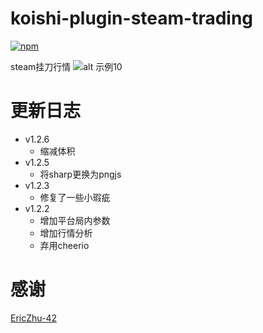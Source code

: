 # koishi-plugin-steam-trading

[![npm](https://img.shields.io/npm/v/koishi-plugin-steam-trading?style=flat-square)](https://www.npmjs.com/package/koishi-plugin-steam-trading)

steam挂刀行情
![alt 示例10](https://raw.githubusercontent.com/initialencounter/mykoishi/master/screenshot/steam-trad.png)
# 更新日志


- v1.2.6
    - 缩减体积
- v1.2.5
    - 将sharp更换为pngjs
- v1.2.3
    - 修复了一些小瑕疵
- v1.2.2
    - 增加平台局内参数
    - 增加行情分析
    - 弃用cheerio


# 感谢

[EricZhu-42](https://github.com/EricZhu-42/SteamTradingSiteTracker)